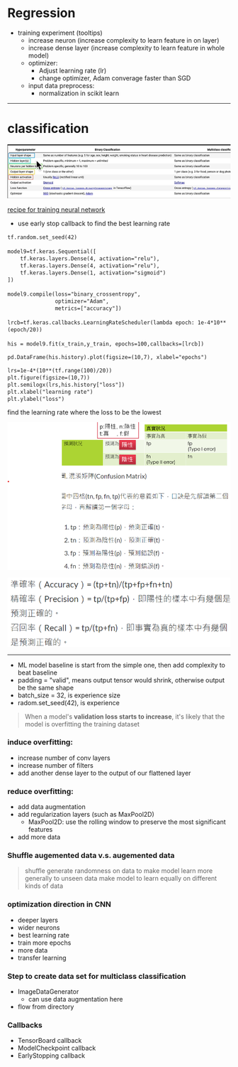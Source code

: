 # Regression

* training experiment (tooltips)
  * increase neuron (increase complexity to learn feature in on layer)
  * increase dense layer (increase complexity to learn feature in whole model)
  * optimizer:
    * Adjust learning rate (lr)
    * change optimizer, Adam converage faster than SGD
  * input data preprocess:
    * normalization in scikit learn
   

----

# classification

![test](./resource/classification.png)

[recipe for training neural network](https://karpathy.github.io/2019/04/25/recipe/)

* use early stop callback to find the best learning rate

````
tf.random.set_seed(42)

model9=tf.keras.Sequential([
    tf.keras.layers.Dense(4, activation="relu"),
    tf.keras.layers.Dense(4, activation="relu"),
    tf.keras.layers.Dense(1, activation="sigmoid")
])

model9.compile(loss="binary_crossentropy",
               optimizer="Adam",
               metrics=["accuracy"])

lrcb=tf.keras.callbacks.LearningRateScheduler(lambda epoch: 1e-4*10**(epoch/20))

his = model9.fit(x_train,y_train, epochs=100,callbacks=[lrcb])
````

````
pd.DataFrame(his.history).plot(figsize=(10,7), xlabel="epochs")
````

````
lrs=1e-4*(10**(tf.range(100)/20))
plt.figure(figsize=(10,7))
plt.semilogx(lrs,his.history["loss"])
plt.xlabel("learning rate")
plt.ylabel("loss")
````

find the learning rate where the loss to be the lowest

![confusionMatrix](./resource/confusionMatrix1.png)

![confusionMatrix2](./resource/confusionMatrix2.png)

----

* ML model baseline is start from the simple one, then add complexity to beat baseline
* padding = "valid", means output tensor would shrink, otherwise output be the same shape
* batch_size = 32, is experience size
* radom.set_seed(42), is experience

> When a model's **validation loss starts to increase**, it's likely that the model is overfitting the training dataset

### induce overfitting:
* increase number of conv layers
* increase number of filters
* add another dense layer to the output of our flattened layer

### reduce overfitting:
* add data augmentation
* add regularization layers (such as MaxPool2D)
  * MaxPool2D: use the rolling window to preserve the most significant features
* add more data


### Shuffle augemented data v.s. augemented data
>  shuffle generate randomness on data to make model learn more generally to unseen data
> make model to learn equally on different kinds of data

### optimization direction in CNN

* deeper layers
* wider neurons
* best learning rate
* train more epochs
* more data
* transfer learning


### Step to create data set for multiclass classification

* ImageDataGenerator
  * can use data augmentation here
* flow from directory

### Callbacks
* TensorBoard callback
* ModelCheckpoint callback
* EarlyStopping callback

